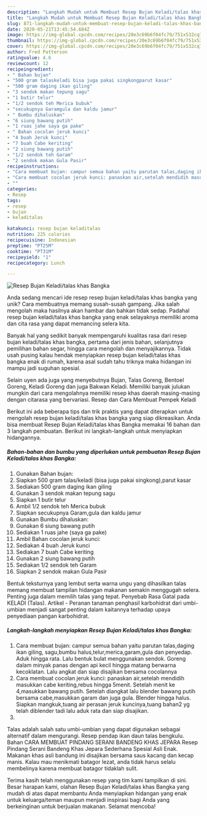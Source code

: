 ```yaml
---
description: "Langkah Mudah untuk Membuat Resep Bujan Keladi/talas khas Bangka Anti Gagal"
title: "Langkah Mudah untuk Membuat Resep Bujan Keladi/talas khas Bangka Anti Gagal"
slug: 871-langkah-mudah-untuk-membuat-resep-bujan-keladi-talas-khas-bangka-anti-gagal
date: 2020-05-21T13:45:54.684Z
image: https://img-global.cpcdn.com/recipes/20e3c69b6f04fc79/751x532cq70/resep-bujan-keladitalas-khas-bangka-foto-resep-utama.jpg
thumbnail: https://img-global.cpcdn.com/recipes/20e3c69b6f04fc79/751x532cq70/resep-bujan-keladitalas-khas-bangka-foto-resep-utama.jpg
cover: https://img-global.cpcdn.com/recipes/20e3c69b6f04fc79/751x532cq70/resep-bujan-keladitalas-khas-bangka-foto-resep-utama.jpg
author: Fred Patterson
ratingvalue: 4.6
reviewcount: 12
recipeingredient:
- " Bahan bujan"
- "500 gram talaskeladi bisa juga pakai singkongparut kasar"
- "500 gram daging ikan giling"
- "3 sendok makan tepung sagu"
- "1 butir telur"
- "1/2 sendok teh Merica bubuk"
- "secukupnya Garamgula dan kaldu jamur"
- " Bumbu dihaluskan"
- "6 siung bawang putih"
- "1 ruas jahe saya ga pake"
- " Bahan cocolan jeruk kunci"
- "4 buah Jeruk kunci"
- "7 buah Cabe keriting"
- "2 siung bawang putih"
- "1/2 sendok teh Garam"
- "2 sendok makan Gula Pasir"
recipeinstructions:
- "Cara membuat bujan: campur semua bahan yaitu parutan talas,daging ikan giling, sagu,bumbu halus,telur,merica,garam,gula dan penyedap. Aduk hingga rata. Lalu bentuk bulat menggunakan sendok. Goreng dalam minyak panas dengan api kecil hingga matang berwarna kecoklatan. Lalu angkat dan siap disajikan bersama cocolannya"
- "Cara membuat cocolan jeruk kunci: panaskan air,setelah mendidih masukkan cabe keriting,rebus hingga 5menit. Setelah menit ke 4,masukkan bawang putih. Setelah diangkat lalu blender bawang putih bersama cabe,masukkan garam dan juga gula. Blender hingga halus. Siapkan mangkuk,tuang air perasan jeruk kuncinya,tuang bahan2 yg telah diblender tadi lalu aduk rata dan siap disajikan."
- ""
categories:
- Resep
tags:
- resep
- bujan
- keladitalas

katakunci: resep bujan keladitalas 
nutrition: 225 calories
recipecuisine: Indonesian
preptime: "PT25M"
cooktime: "PT31M"
recipeyield: "1"
recipecategory: Lunch

---
```



![Resep Bujan Keladi/talas khas Bangka](https://img-global.cpcdn.com/recipes/20e3c69b6f04fc79/751x532cq70/resep-bujan-keladitalas-khas-bangka-foto-resep-utama.jpg)

Anda sedang mencari ide resep resep bujan keladi/talas khas bangka yang unik? Cara membuatnya memang susah-susah gampang. Jika salah mengolah maka hasilnya akan hambar dan bahkan tidak sedap. Padahal resep bujan keladi/talas khas bangka yang enak selayaknya memiliki aroma dan cita rasa yang dapat memancing selera kita.

Banyak hal yang sedikit banyak mempengaruhi kualitas rasa dari resep bujan keladi/talas khas bangka, pertama dari jenis bahan, selanjutnya pemilihan bahan segar, hingga cara mengolah dan menyajikannya. Tidak usah pusing kalau hendak menyiapkan resep bujan keladi/talas khas bangka enak di rumah, karena asal sudah tahu triknya maka hidangan ini mampu jadi suguhan spesial.

Selain uyen ada juga yang menyebutnya Bujan, Talas Goreng, Bentoel Goreng, Keladi Goreng dan juga Bakwan Keladi. Memiliki banyak julukan mungkin dari cara mengolahnya memiliki resep khas daerah masing-masing dengan citarasa yang bervariasi. Resep dan Cara Membuat Pempek Keladi


Berikut ini ada beberapa tips dan trik praktis yang dapat diterapkan untuk mengolah resep bujan keladi/talas khas bangka yang siap dikreasikan. Anda bisa membuat Resep Bujan Keladi/talas khas Bangka memakai 16 bahan dan 3 langkah pembuatan. Berikut ini langkah-langkah untuk menyiapkan hidangannya.

<!--inarticleads1-->

##### Bahan-bahan dan bumbu yang diperlukan untuk pembuatan Resep Bujan Keladi/talas khas Bangka:

1. Gunakan  Bahan bujan:
1. Siapkan 500 gram talas/keladi (bisa juga pakai singkong),parut kasar
1. Sediakan 500 gram daging ikan giling
1. Gunakan 3 sendok makan tepung sagu
1. Siapkan 1 butir telur
1. Ambil 1/2 sendok teh Merica bubuk
1. Siapkan secukupnya Garam,gula dan kaldu jamur
1. Gunakan  Bumbu dihaluskan:
1. Gunakan 6 siung bawang putih
1. Sediakan 1 ruas jahe (saya ga pake)
1. Ambil  Bahan cocolan jeruk kunci:
1. Sediakan 4 buah Jeruk kunci
1. Sediakan 7 buah Cabe keriting
1. Gunakan 2 siung bawang putih
1. Sediakan 1/2 sendok teh Garam
1. Siapkan 2 sendok makan Gula Pasir


Bentuk teksturnya yang lembut serta warna ungu yang dihasilkan talas memang membuat tampilan hidangan makanan semakin menggugah selera. Penting juga dalam memilih talas yang tepat. Penyebab Rasa Gatal pada KELADI (Talas). Artikel - Peranan tanaman penghasil karbohidrat dari umbi-umbian menjadi sangat penting dalam kaitannya terhadap upaya penyediaan pangan karbohidrat. 

<!--inarticleads2-->

##### Langkah-langkah menyiapkan Resep Bujan Keladi/talas khas Bangka:

1. Cara membuat bujan: campur semua bahan yaitu parutan talas,daging ikan giling, sagu,bumbu halus,telur,merica,garam,gula dan penyedap. Aduk hingga rata. Lalu bentuk bulat menggunakan sendok. Goreng dalam minyak panas dengan api kecil hingga matang berwarna kecoklatan. Lalu angkat dan siap disajikan bersama cocolannya
1. Cara membuat cocolan jeruk kunci: panaskan air,setelah mendidih masukkan cabe keriting,rebus hingga 5menit. Setelah menit ke 4,masukkan bawang putih. Setelah diangkat lalu blender bawang putih bersama cabe,masukkan garam dan juga gula. Blender hingga halus. Siapkan mangkuk,tuang air perasan jeruk kuncinya,tuang bahan2 yg telah diblender tadi lalu aduk rata dan siap disajikan.
1. 


Talas adalah salah satu umbi-umbian yang dapat digunakan sebagai alternatif dalam mengurangi. Resep pendap ikan daun talas bengkulu. Bahan CARA MEMBUAT PINDANG SERANI BANDENG KHAS JEPARA Resep Pindang Serani Bandeng Khas Jepara Sederhana Spesial Asli Enak. Makanan khas asli bandung ini disajikan bersama saus kacang dan kecap manis. Kalau mau menikmati batagor lezat, anda tidak harus selalu membelinya karena membuat batagor tidaklah sulit. 

Terima kasih telah menggunakan resep yang tim kami tampilkan di sini. Besar harapan kami, olahan Resep Bujan Keladi/talas khas Bangka yang mudah di atas dapat membantu Anda menyiapkan hidangan yang enak untuk keluarga/teman maupun menjadi inspirasi bagi Anda yang berkeinginan untuk berjualan makanan. Selamat mencoba!
